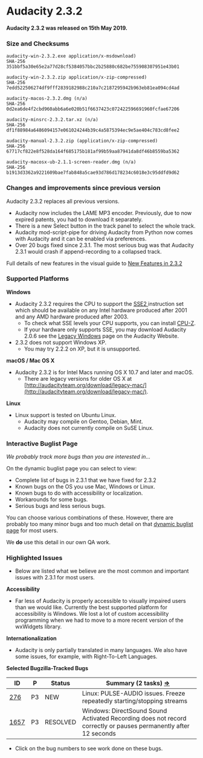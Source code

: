 # Audacity 2.3.2

**Audacity 2.3.2 was released on 15th May 2019.**

### Size and Checksums

```
audacity-win-2.3.2.exe application/x-msdownload)
SHA-256 351bbf5a30e65e2a77d28cf5384057bbc2b25880c682be755908307951e43b01

audacity-win-2.3.2.zip application/x-zip-compressed)
SHA-256 7edd522506274df9fff2839182988c210a7c2187295942b963eb81ea094cd4ad

audacity-macos-2.3.2.dmg (n/a) 
SHA-256 0d2ea6de4f2cbd960abb6a6e020b51f6637423c072422596691960fcfae67206

audacity-minsrc-2.3.2.tar.xz (n/a)
SHA-256 df1f88984a6486094157e061024244b39c4a5875394ec9e5ae404c783cd8fee2

audacity-manual-2.3.2.zip (application/x-zip-compressed)
SHA-256 67717cf822e8f528da164f685175b181af99b59aa87941da8df46b8559ba5362 

audacity-macosx-ub-2.1.1-screen-reader.dmg (n/a)
SHA-256 b1913d3362a9221609bae7fab848a5cae93d786d178234c6018e3c95ddfd9d62
```

### Changes and improvements since previous version

Audacity 2.3.2 replaces all previous versions.

* Audacity now includes the LAME MP3 encoder. Previously, due to now expired patents, you had to download it separately.
* There is a new Select button in the track panel to select the whole track.
* Audacity mod-script-pipe for driving Audacity from Python now comes with Audacity and it can be enabled via preferences.
* Over 20 bugs fixed since 2.3.1. The most serious bug was that Audacity 2.3.1 would crash if append-recording to a collapsed track.

Full details of new features in the visual guide to [New Features in 2.3.2](https://alphamanual.audacityteam.org/man/New\_features\_in\_this\_release)

### Supported Platforms

**Windows**

* Audacity 2.3.2 requires the CPU to support the [SSE2 ](http://en.wikipedia.org/wiki/SSE2)instruction set which should be available on any Intel hardware produced after 2001 and any AMD hardware produced after 2003.
  * To check what SSE levels your CPU supports, you can install [CPU-Z](http://www.cpuid.com/softwares/cpu-z.html).
  * If your hardware only supports SSE, you may download Audacity 2.0.6 see the [Legacy Windows](https://www.audacityteam.org/download/legacy-windows/) page on the Audacity Website.
* 2.3.2 does not support Windows XP.
  * You may try 2.2.2 on XP, but it is unsupported.

**macOS / Mac OS X**

* Audacity 2.3.2 is for Intel Macs running OS X 10.7 and later and macOS.
  * There are legacy versions for older OS X at [http://audacityteam.org/download/legacy-mac/](http://audacityteam.org/download/legacy-mac/).

**Linux**

* Linux support is tested on Ubuntu Linux.
  * Audacity may compile on Gentoo, Debian, Mint.
  * Audacity does not currently compile on SuSE Linux.

### Interactive Buglist Page

_We probably track more bugs than you are interested in..._

On the dynamic buglist page you can select to view:

* Complete list of bugs in 2.3.1 that we have fixed for 2.3.2
* Known bugs on the OS you use Mac, Windows or Linux.
* Known bugs to do with accessibility or localization.
* Workarounds for some bugs.
* Serious bugs and less serious bugs.

You can choose various combinations of these. However, there are probably too many minor bugs and too much detail on that [dynamic buglist page](<../../../.gitbook/assets/Issues (9)>) for most users.

We **do** use this detail in our own QA work.

### Highlighted Issues

* Below are listed what we believe are the most common and important issues with 2.3.1 for most users.

**Accessibility**

* Far less of Audacity is properly accessible to visually impaired users than we would like. Currently the best supported platform for accessibility is Windows. We lost a lot of custom accessibility programming when we had to move to a more recent version of the wxWidgets library.

**Internationalization**

* Audacity is only partially translated in many languages. We also have some issues, for example, with Right-To-Left Languages.

**Selected Bugzilla-Tracked Bugs**

| **ID**                                                         | **P** | **Status** | **Summary (2 tasks)** [**⇒**](http://bugzilla.audacityteam.org/buglist.cgi?\&field0-0-0=bug\_id\&type0-0-0=equals\&value0-0-0=276\&field0-0-1=bug\_id\&type0-0-1=equals\&value0-0-1=1585\&field0-0-2=bug\_id\&type0-0-2=equals\&value0-0-2=1657\&field0-1-0=bug\_status\&type0-1-0=notequals\&value0-1-0=CLOSED) |
| -------------------------------------------------------------- | ----- | ---------- | ---------------------------------------------------------------------------------------------------------------------------------------------------------------------------------------------------------------------------------------------------------------------------------------------------------------- |
| [276](http://bugzilla.audacityteam.org/show\_bug.cgi?id=276)   | P3    | NEW        | Linux: PULSE-AUDIO issues. Freeze repeatedly starting/stopping streams                                                                                                                                                                                                                                           |
| [1657](http://bugzilla.audacityteam.org/show\_bug.cgi?id=1657) | P3    | RESOLVED   | Windows: DirectSound Sound Activated Recording does not record correctly or pauses permanently after 12 seconds                                                                                                                                                                                                  |

* Click on the bug numbers to see work done on these bugs.

